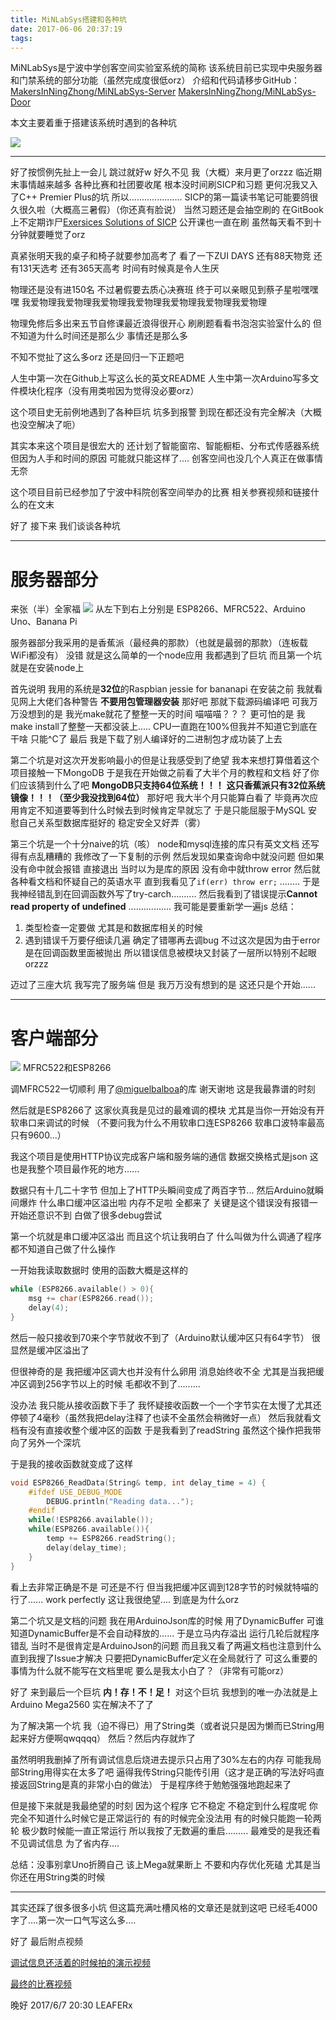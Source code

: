 ```yaml
---
title: MiNLabSys搭建和各种坑
date: 2017-06-06 20:37:19
tags:
---
```


MiNLabSys是宁波中学创客空间实验室系统的简称
该系统目前已实现中央服务器和门禁系统的部分功能（虽然完成度很低orz）
介绍和代码请移步GitHub：
[MakersInNingZhong/MiNLabSys-Server](https://github.com/MakersInNingZhong/MiNLabSys-Server)
[MakersInNingZhong/MiNLabSys-Door](https://github.com/MakersInNingZhong/MiNLabSys-Door)

本文主要着重于搭建该系统时遇到的各种坑

![](https://lc-cqha0xyi.cn-n1.lcfile.com/7231309e5c5412650953.jpg)

<!--more-->

---

好了按惯例先扯上一会儿 跳过就好w
好久不见 我（大概）来月更了orzzz
临近期末事情越来越多 各种比赛和社团要收尾 根本没时间刷SICP和习题
更何况我又入了C++ Premier Plus的坑
所以.....................
SICP的第一篇读书笔记可能要鸽很久很久啦（大概高三暑假）（你还真有脸说）
当然习题还是会抽空刷的 在GitBook上不定期诈尸[Exersices Solutions of SICP](https://leaferx.gitbooks.io/sicp/content/)
公开课也一直在刷 虽然每天看不到十分钟就要睡觉了orz

真紧张明天我的桌子和椅子就要参加高考了
看了一下ZUI DAYS
还有88天物竞
还有131天选考
还有365天高考
时间有时候真是令人生厌

物理还是没有进150名
不过暑假要去质心决赛班 终于可以亲眼见到蔡子星啦嘿嘿嘿
我爱物理我爱物理我爱物理我爱物理我爱物理我爱物理我爱物理

物理免修后多出来五节自修课最近浪得很开心 刷刷题看看书泡泡实验室什么的
但不知道为什么时间还是那么少 事情还是那么多

不知不觉扯了这么多orz 还是回归一下正题吧

人生中第一次在Github上写这么长的英文README
人生中第一次Arduino写多文件模块化程序（没有用类啦因为觉得没必要orz）

这个项目史无前例地遇到了各种巨坑 坑多到报警
到现在都还没有完全解决（大概也没空解决了呃）

其实本来这个项目是很宏大的 还计划了智能窗帘、智能橱柜、分布式传感器系统
但因为人手和时间的原因 可能就只能这样了....
创客空间也没几个人真正在做事情 无奈

这个项目目前已经参加了宁波中科院创客空间举办的比赛 相关参赛视频和链接什么的在文末

好了 接下来 我们谈谈各种坑

---

# 服务器部分

来张（半）全家福
![](https://lc-cqha0xyi.cn-n1.lcfile.com/5547dd776dcc215b7e13.jpg)
从左下到右上分别是 ESP8266、MFRC522、Arduino Uno、Banana Pi

服务器部分我采用的是香蕉派（最经典的那款）（也就是最弱的那款）（连板载WiFi都没有）
没错 就是这么简单的一个node应用 我都遇到了巨坑
而且第一个坑就是在安装node上

首先说明 我用的系统是**32位**的Raspbian jessie for bananapi
在安装之前 我就看见网上大佬们各种警告 **不要用包管理器安装**
那好吧 那就下载源码编译吧
可我万万没想到的是 我光make就花了整整一天的时间
喵喵喵？？？
更可怕的是 我make install了整整一天都没装上.....
CPU一直跑在100%但我并不知道它到底在干啥 只能^C了
最后 我是下载了别人编译好的二进制包才成功装了上去

第二个坑是对这次开发影响最小的但是让我感受到了绝望
我本来想打算借着这个项目接触一下MongoDB
于是我在开始做之前看了大半个月的教程和文档
好了你们应该猜到什么了吧
**MongoDB只支持64位系统！！！**
**这只香蕉派只有32位系统镜像！！！（至少我没找到64位）**
那好吧 我大半个月只能算白看了 毕竟再次应用肯定不知道要等到什么时候去到时候肯定早就忘了
于是只能屈服于MySQL 安慰自己关系型数据库挺好的 稳定安全又好弄（雾）

第三个坑是一个十分naive的坑（咳）
node和mysql连接的库只有英文文档 还写得有点乱糟糟的
我修改了一下复制的示例 然后发现如果查询命中就没问题 但如果没有命中就会报错 直接退出
当时以为是库的原因 没有命中就throw error
然后就各种看文档和怀疑自己的英语水平
直到我看见了`if(err) throw err;`
........
于是我神经错乱到在回调函数外写了try-carch..........
然后我看到了错误提示**Cannot read property of undefined**
.................
我可能是要重新学一遍js
总结：
1. 类型检查一定要做 尤其是和数据库相关的时候
2. 遇到错误千万要仔细读几遍 确定了错哪再去调bug 
不过这次是因为由于error是在回调函数里面被抛出 所以错误信息被模块又封装了一层所以特别不起眼orzzz

迈过了三座大坑 我写完了服务端
但是 我万万没有想到的是 这还只是个开始......

---

# 客户端部分

![](https://lc-cqha0xyi.cn-n1.lcfile.com/59f1e27eb16e210cb2ee.jpg)
MFRC522和ESP8266

调MFRC522一切顺利 用了[@miguelbalboa](https://github.com/miguelbalboa/rfid)的库
谢天谢地 这是我最靠谱的时刻

然后就是ESP8266了 这家伙真我是见过的最难调的模块
尤其是当你一开始没有开软串口来调试的时候
（不要问我为什么不用软串口连ESP8266 软串口波特率最高只有9600...）

我这个项目是使用HTTP协议完成客户端和服务端的通信
数据交换格式是json
这也是我整个项目最作死的地方......

数据只有十几二十字节 但加上了HTTP头瞬间变成了两百字节...
然后Arduino就瞬间爆炸
什么串口缓冲区溢出啦 内存不足啦 全都来了
关键是这个错误没有报错一开始还意识不到 白做了很多debug尝试

第一个坑就是串口缓冲区溢出
而且这个坑让我明白了 什么叫做为什么调通了程序都不知道自己做了什么操作

一开始我读取数据时 使用的函数大概是这样的

```c++
while (ESP8266.available() > 0){
    msg += char(ESP8266.read());
    delay(4);
}
```

然后一般只接收到70来个字节就收不到了（Arduino默认缓冲区只有64字节）
很显然是缓冲区溢出了

但很神奇的是 我把缓冲区调大也并没有什么卵用 消息始终收不全
尤其是当我把缓冲区调到256字节以上的时候 毛都收不到了.........

没办法 我只能从接收函数下手了
我怀疑接收函数一个一个字节实在太慢了尤其还停顿了4毫秒（虽然我把delay注释了也读不全虽然会稍微好一点）
然后我就看文档有没有直接收整个缓冲区的函数 于是我看到了readString
虽然这个操作把我带向了另外一个深坑

于是我的接收函数就变成了这样

```c++
void ESP8266_ReadData(String& temp, int delay_time = 4) {
    #ifdef USE_DEBUG_MODE
        DEBUG.println("Reading data...");
    #endif
    while(!ESP8266.available());
    while(ESP8266.available()){
        temp += ESP8266.readString();
        delay(delay_time);
    }
}
```

看上去非常正确是不是 可还是不行
但当我把缓冲区调到128字节的时候就特喵的行了......
work perfectly
这让我很绝望....
到底是为什么orz

第二个坑又是文档的问题
我在用ArduinoJson库的时候 用了DynamicBuffer
可谁知道DynamicBuffer是不会自动释放的......
于是立马内存溢出 运行几轮后就程序错乱
当时不是很肯定是ArduinoJson的问题
而且我又看了两遍文档也注意到什么 直到我搜了Issue才解决
只要把DynamicBuffer定义在全局就行了
可这么重要的事情为什么就不能写在文档里呢
要么是我太小白了？（非常有可能orz）

好了 来到最后一个巨坑 **内！存！不！足！**
对这个巨坑 我想到的唯一办法就是上Arduino Mega2560
实在解决不了了

为了解决第一个坑 我（迫不得已）用了String类（或者说只是因为懒而已String用起来好方便啊qwqqqq）
然后？然后内存就炸了

虽然明明我删掉了所有调试信息后烧进去提示只占用了30%左右的内存
可能我局部String用得实在太多了吧
逼得我传String只能传引用（这才是正确的写法好吗直接返回String是真的非常小白的做法） 于是程序终于勉勉强强地跑起来了

但是接下来就是我最绝望的时刻
因为这个程序 它不稳定
不稳定到什么程度呢
你完全不知道什么时候它是正常运行的
有的时候完全没法用
有的时候只能跑一轮两轮
极少数时候能一直正常运行
所以我按了无数遍的重启.........
最难受的是我还看不见调试信息 为了省内存....

总结：没事别拿Uno折腾自己 该上Mega就果断上 不要和内存优化死磕 尤其是当你还在用String类的时候

---

其实还踩了很多很多小坑 但这篇充满吐槽风格的文章还是就到这吧
已经毛4000字了....第一次一口气写这么多....

好了 最后附点视频

[调试信息还活着的时候拍的演示视频](http://v.youku.com/v_show/id_XMjc5NDQyODAzMg)

[最终的比赛视频](http://mp.weixin.qq.com/s?__biz=MzI3MTEwMDgwMg==&mid=2655536407&idx=1&sn=d77da1e4def7710853bf3e9be177ba68&chksm=f17a1bfac60d92ec0f2e8706d13ee2fdd38b884bdd901df14464de7790bddb1bef3231f92480&mpshare=1&scene=22&srcid=0605oOWAMFhC8JmiVGsQCnHA#rd)

晚好
2017/6/7 20:30
LEAFERx
